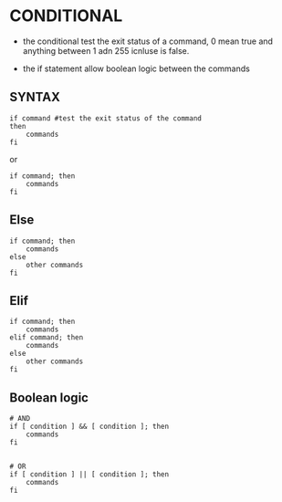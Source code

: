 # CONDITIONAL

- the conditional test the exit status of a command, 0 mean true and anything between 1 adn 255 icnluse is false.

- the if statement allow boolean logic between the commands

## SYNTAX

```
if command #test the exit status of the command
then
    commands
fi
```

or

```
if command; then
    commands
fi
```

## Else

```
if command; then
    commands
else
    other commands
fi
```

## Elif

```
if command; then
    commands
elif command; then
    commands
else
    other commands
fi
```

## Boolean logic

```
# AND
if [ condition ] && [ condition ]; then
    commands
fi


# OR
if [ condition ] || [ condition ]; then
    commands
fi
```